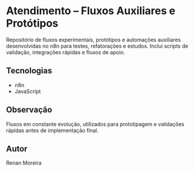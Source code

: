 # Atendimento – Fluxos Auxiliares e Protótipos

Repositório de fluxos experimentais, protótipos e automações auxiliares desenvolvidas no n8n para testes, refatorações e estudos. Inclui scripts de validação, integrações rápidas e fluxos de apoio.

## Tecnologias
- n8n
- JavaScript

## Observação
Fluxos em constante evolução, utilizados para prototipagem e validações rápidas antes de implementação final.

## Autor
Renan Moreira
